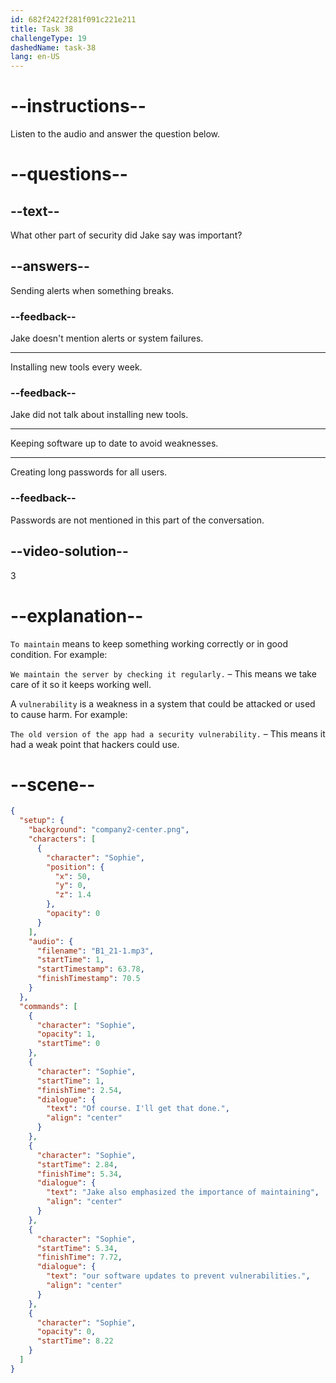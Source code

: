```yaml
---
id: 682f2422f281f091c221e211
title: Task 38
challengeType: 19
dashedName: task-38
lang: en-US
---
```


<!-- (Audio) Sophie: Of course. I'll get that done. Jake also emphasized the importance of maintaining our software updates to prevent vulnerabilities. -->

# --instructions--

Listen to the audio and answer the question below.

# --questions--

## --text--

What other part of security did Jake say was important?

## --answers--

Sending alerts when something breaks.

### --feedback--

Jake doesn't mention alerts or system failures.

---

Installing new tools every week.

### --feedback--

Jake did not talk about installing new tools.

---

Keeping software up to date to avoid weaknesses.

---

Creating long passwords for all users.

### --feedback--

Passwords are not mentioned in this part of the conversation.

## --video-solution--

3

# --explanation--

`To maintain` means to keep something working correctly or in good condition. For example:

`We maintain the server by checking it regularly.` – This means we take care of it so it keeps working well.

A `vulnerability` is a weakness in a system that could be attacked or used to cause harm. For example:

`The old version of the app had a security vulnerability.` – This means it had a weak point that hackers could use.

# --scene--

```json
{
  "setup": {
    "background": "company2-center.png",
    "characters": [
      {
        "character": "Sophie",
        "position": {
          "x": 50,
          "y": 0,
          "z": 1.4
        },
        "opacity": 0
      }
    ],
    "audio": {
      "filename": "B1_21-1.mp3",
      "startTime": 1,
      "startTimestamp": 63.78,
      "finishTimestamp": 70.5
    }
  },
  "commands": [
    {
      "character": "Sophie",
      "opacity": 1,
      "startTime": 0
    },
    {
      "character": "Sophie",
      "startTime": 1,
      "finishTime": 2.54,
      "dialogue": {
        "text": "Of course. I'll get that done.",
        "align": "center"
      }
    },
    {
      "character": "Sophie",
      "startTime": 2.84,
      "finishTime": 5.34,
      "dialogue": {
        "text": "Jake also emphasized the importance of maintaining",
        "align": "center"
      }
    },
    {
      "character": "Sophie",
      "startTime": 5.34,
      "finishTime": 7.72,
      "dialogue": {
        "text": "our software updates to prevent vulnerabilities.",
        "align": "center"
      }
    },
    {
      "character": "Sophie",
      "opacity": 0,
      "startTime": 8.22
    }
  ]
}
```
